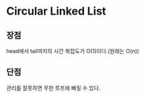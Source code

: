 # Circular Linked List

## 장점
head에서 tail까지의 시간 복잡도가 O(1)이다.(원래는 O(n))  

## 단점
관리를 잘못하면 무한 루프에 빠질 수 있다.
